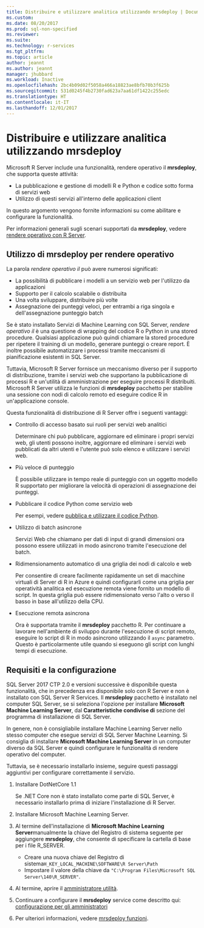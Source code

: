 ```yaml
---
title: Distribuire e utilizzare analitica utilizzando mrsdeploy | Documenti Microsoft
ms.custom: 
ms.date: 08/20/2017
ms.prod: sql-non-specified
ms.reviewer: 
ms.suite: 
ms.technology: r-services
ms.tgt_pltfrm: 
ms.topic: article
author: jeannt
ms.author: jeannt
manager: jhubbard
ms.workload: Inactive
ms.openlocfilehash: 2bc4b09d02f5058a466a18823ae8bfb70b3f625b
ms.sourcegitcommit: 531d0245f4b2730fad623a7aa61df1422c255edc
ms.translationtype: HT
ms.contentlocale: it-IT
ms.lasthandoff: 12/01/2017
---
```

# <a name="deploy-and-consume-analytics-using-mrsdeploy"></a>Distribuire e utilizzare analitica utilizzando mrsdeploy

Microsoft R Server include una funzionalità, rendere operativo il **mrsdeploy**, che supporta queste attività:

+ La pubblicazione e gestione di modelli R e Python e codice sotto forma di servizi web
+ Utilizzo di questi servizi all'interno delle applicazioni client

In questo argomento vengono fornite informazioni su come abilitare e configurare la funzionalità.

Per informazioni generali sugli scenari supportati da **mrsdeploy**, vedere [rendere operativo con R Server](https://docs.microsoft.com/r-server/what-is-operationalization).

## <a name="using-mrsdeploy-for-operationalization"></a>Utilizzo di mrsdeploy per rendere operativo

La parola *rendere operativo il* può avere numerosi significati:

+ La possibilità di pubblicare i modelli a un servizio web per l'utilizzo da applicazioni
+ Supporto per il calcolo scalabile o distribuita
+ Una volta sviluppare, distribuire più volte
+ Assegnazione dei punteggi veloci, per entrambi a riga singola e dell'assegnazione punteggio batch

Se è stato installato Servizi di Machine Learning con SQL Server, *rendere operativo il* è una questione di wrapping del codice R o Python in una stored procedure. Qualsiasi applicazione può quindi chiamare la stored procedure per ripetere il training di un modello, generare punteggi o creare report. È inoltre possibile automatizzare i processi tramite meccanismi di pianificazione esistenti in SQL Server.

Tuttavia, Microsoft R Server fornisce un meccanismo diverso per il supporto di distribuzione, tramite i servizi web che supportano la pubblicazione di processi R e un'utilità di amministrazione per eseguire processi R distribuiti. Microsoft R Server utilizza le funzioni di **mrsdeploy** pacchetto per stabilire una sessione con nodi di calcolo remoto ed eseguire codice R in un'applicazione console.

Questa funzionalità di distribuzione di R Server offre i seguenti vantaggi:

+ Controllo di accesso basato sui ruoli per servizi web analitici

    Determinare chi può pubblicare, aggiornare ed eliminare i propri servizi web, gli utenti possono inoltre, aggiornare ed eliminare i servizi web pubblicati da altri utenti e l'utente può solo elenco e utilizzare i servizi web.

+ Più veloce di punteggio
  
  È possibile utilizzare in tempo reale di punteggio con un oggetto modello R supportato per migliorare la velocità di operazioni di assegnazione dei punteggi.

+ Pubblicare il codice Python come servizio web

  Per esempi, vedere [pubblica e utilizzare il codice Python](./python/publish-consume-python-code.md).

+ Utilizzo di batch asincrone

  Servizi Web che chiamano per dati di input di grandi dimensioni ora possono essere utilizzati in modo asincrono tramite l'esecuzione del batch.

+ Ridimensionamento automatico di una griglia dei nodi di calcolo e web

  Per consentire di creare facilmente rapidamente un set di macchine virtuali di Server di R in Azure e quindi configurarli come una griglia per operatività analitica ed esecuzione remota viene fornito un modello di script. In questa griglia può essere ridimensionato verso l'alto o verso il basso in base all'utilizzo della CPU.

+ Esecuzione remota asincrona

    Ora è supportata tramite il **mrsdeploy** pacchetto R. Per continuare a lavorare nell'ambiente di sviluppo durante l'esecuzione di script remoto, eseguire lo script di R in modo asincrono utilizzando il `async` parametro. Questo è particolarmente utile quando si eseguono gli script con lunghi tempi di esecuzione.

## <a name="requirements-and-configuration"></a>Requisiti e la configurazione

SQL Server 2017 CTP 2.0 e versioni successive è disponibile questa funzionalità, che in precedenza era disponibile solo con R Server e non è installato con SQL Server R Services. Il **mrsdeploy** pacchetto è installato nel computer SQL Server, se si seleziona l'opzione per installare **Microsoft Machine Learning Server**, dal **Caratteristiche condivise di** sezione del programma di installazione di SQL Server.

In genere, non è consigliabile installare Machine Learning Server nello stesso computer che esegue servizi di SQL Server Machine Learning. Si consiglia di installare **Microsoft Machine Learning Server** in un computer diverso da SQL Server e quindi configurare le funzionalità di rendere operativo del computer.

Tuttavia, se è necessario installarlo insieme, seguire questi passaggi aggiuntivi per configurare correttamente il servizio.

1. Installare DotNetCore 1.1

    Se .NET Core non è stato installato come parte di SQL Server, è necessario installarlo prima di iniziare l'installazione di R Server.

2. Installare Microsoft Machine Learning Server.

3. Al termine dell'installazione di **Microsoft Machine Learning Server**manualmente la chiave del Registro di sistema seguente per aggiungere **mrsdeploy**, che consente di specificare la cartella di base per i file R_SERVER. 

    + Creare una nuova chiave del Registro di sistema`H_KEY_LOCAL_MACHINE\SOFTWARE\R Server\Path`
    + Impostare il valore della chiave da `"C:\Program Files\Microsoft SQL Server\140\R_SERVER"`.

4. Al termine, aprire il [amministratore utilità](https://docs.microsoft.com/r-server/operationalize/configure-use-admin-utility).

5. Continuare a configurare il **mrsdeploy** service come descritto qui: [configurazione per gli amministratori](https://docs.microsoft.com/r-server/operationalize/configure-start-for-administrators)

6. Per ulteriori informazioni, vedere [mrsdeploy funzioni](https://docs.microsoft.com/r-server/r-reference/mrsdeploy/mrsdeploy-package).
